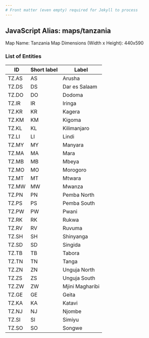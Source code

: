 ```yaml
---
# Front matter (even empty) required for Jekyll to process
---
```


## JavaScript Alias: maps/tanzania

Map Name: Tanzania Map
Dimensions (Width x Height): 440x590

### List of Entities

| ID    | Short label | Label           |
| ----- | ----------- | --------------- |
| TZ.AS | AS          | Arusha          |
| TZ.DS | DS          | Dar es Salaam   |
| TZ.DO | DO          | Dodoma          |
| TZ.IR | IR          | Iringa          |
| TZ.KR | KR          | Kagera          |
| TZ.KM | KM          | Kigoma          |
| TZ.KL | KL          | Kilimanjaro     |
| TZ.LI | LI          | Lindi           |
| TZ.MY | MY          | Manyara         |
| TZ.MA | MA          | Mara            |
| TZ.MB | MB          | Mbeya           |
| TZ.MO | MO          | Morogoro        |
| TZ.MT | MT          | Mtwara          |
| TZ.MW | MW          | Mwanza          |
| TZ.PN | PN          | Pemba North     |
| TZ.PS | PS          | Pemba South     |
| TZ.PW | PW          | Pwani           |
| TZ.RK | RK          | Rukwa           |
| TZ.RV | RV          | Ruvuma          |
| TZ.SH | SH          | Shinyanga       |
| TZ.SD | SD          | Singida         |
| TZ.TB | TB          | Tabora          |
| TZ.TN | TN          | Tanga           |
| TZ.ZN | ZN          | Unguja North    |
| TZ.ZS | ZS          | Unguja South    |
| TZ.ZW | ZW          | Mjini Magharibi |
| TZ.GE | GE          | Geita           |
| TZ.KA | KA          | Katavi          |
| TZ.NJ | NJ          | Njombe          |
| TZ.SI | SI          | Simiyu          |
| TZ.SO | SO          | Songwe          |
